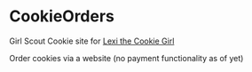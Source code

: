 # CookieOrders
Girl Scout Cookie site for [Lexi the Cookie Girl](https://tinyurl.com/lexithecookiegirl)

Order cookies via a website (no payment functionality as of yet)
